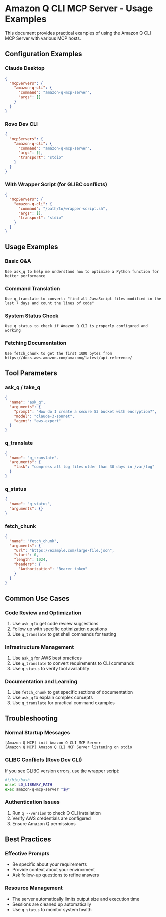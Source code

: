 # Amazon Q CLI MCP Server - Usage Examples

This document provides practical examples of using the Amazon Q CLI MCP Server with various MCP hosts.

## Configuration Examples

### Claude Desktop
```json
{
  "mcpServers": {
    "amazon-q-cli": {
      "command": "amazon-q-mcp-server",
      "args": []
    }
  }
}
```

### Rovo Dev CLI
```json
{
  "mcpServers": {
    "amazon-q-cli": {
      "command": "amazon-q-mcp-server",
      "args": [],
      "transport": "stdio"
    }
  }
}
```

### With Wrapper Script (for GLIBC conflicts)
```json
{
  "mcpServers": {
    "amazon-q-cli": {
      "command": "/path/to/wrapper-script.sh",
      "args": [],
      "transport": "stdio"
    }
  }
}
```

## Usage Examples

### Basic Q&A
```
Use ask_q to help me understand how to optimize a Python function for better performance
```

### Command Translation
```
Use q_translate to convert: "find all JavaScript files modified in the last 7 days and count the lines of code"
```

### System Status Check
```
Use q_status to check if Amazon Q CLI is properly configured and working
```

### Fetching Documentation
```
Use fetch_chunk to get the first 1000 bytes from https://docs.aws.amazon.com/amazonq/latest/api-reference/
```

## Tool Parameters

### ask_q / take_q
```json
{
  "name": "ask_q",
  "arguments": {
    "prompt": "How do I create a secure S3 bucket with encryption?",
    "model": "claude-3-sonnet",
    "agent": "aws-expert"
  }
}
```

### q_translate
```json
{
  "name": "q_translate",
  "arguments": {
    "task": "compress all log files older than 30 days in /var/log"
  }
}
```

### q_status
```json
{
  "name": "q_status",
  "arguments": {}
}
```

### fetch_chunk
```json
{
  "name": "fetch_chunk",
  "arguments": {
    "url": "https://example.com/large-file.json",
    "start": 0,
    "length": 1024,
    "headers": {
      "Authorization": "Bearer token"
    }
  }
}
```

## Common Use Cases

### Code Review and Optimization
1. Use `ask_q` to get code review suggestions
2. Follow up with specific optimization questions
3. Use `q_translate` to get shell commands for testing

### Infrastructure Management
1. Use `ask_q` for AWS best practices
2. Use `q_translate` to convert requirements to CLI commands
3. Use `q_status` to verify tool availability

### Documentation and Learning
1. Use `fetch_chunk` to get specific sections of documentation
2. Use `ask_q` to explain complex concepts
3. Use `q_translate` for practical command examples

## Troubleshooting

### Normal Startup Messages
```
[Amazon Q MCP] init Amazon Q CLI MCP Server
[Amazon Q MCP] Amazon Q CLI MCP Server listening on stdio
```

### GLIBC Conflicts (Rovo Dev CLI)
If you see GLIBC version errors, use the wrapper script:
```bash
#!/bin/bash
unset LD_LIBRARY_PATH
exec amazon-q-mcp-server "$@"
```

### Authentication Issues
1. Run `q --version` to check Q CLI installation
2. Verify AWS credentials are configured
3. Ensure Amazon Q permissions

## Best Practices

### Effective Prompts
- Be specific about your requirements
- Provide context about your environment
- Ask follow-up questions to refine answers

### Resource Management
- The server automatically limits output size and execution time
- Sessions are cleaned up automatically
- Use `q_status` to monitor system health
